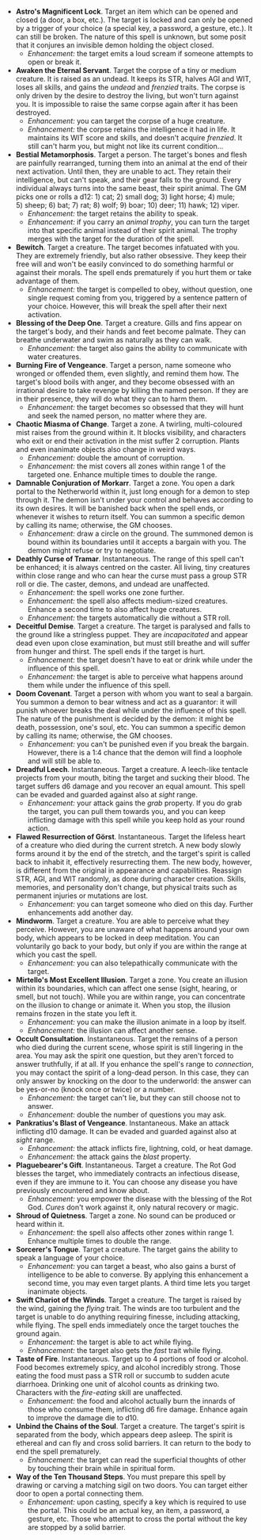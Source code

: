 * **Astro's Magnificent Lock**.
Target an item which can be opened and closed (a door, a box, etc.). The target is locked and can only be opened by a trigger of your choice (a special key, a password, a gesture, etc.). It can still be broken. The nature of this spell is unknown, but some posit that it conjures an invisible demon holding the object closed.
    * *Enhancement:* the target emits a loud scream if someone attempts to open or break it.
* **Awaken the Eternal Servant**.
Target the corpse of a tiny or medium creature. It is raised as an undead. It keeps its STR, halves AGI and WIT, loses all skills, and gains the *undead* and *frenzied* traits. The corpse is only driven by the desire to destroy the living, but won't turn against you. It is impossible to raise the same corpse again after it has been destroyed.
    * *Enhancement:* you can target the corpse of a huge creature.
    * *Enhancement:* the corpse retains the intelligence it had in life. It maintains its WIT score and skills, and doesn't acquire *frenzied*. It still can't harm you, but might not like its current condition...
* **Bestial Metamorphosis**.
Target a person. The target's bones and flesh are painfully rearranged, turning them into an animal at the end of their next activation. Until then, they are unable to act. They retain their intelligence, but can't speak, and their gear falls to the ground. Every individual always turns into the same beast, their spirit animal. The GM picks one or rolls a d12: 1) cat; 2) small dog; 3) light horse; 4) mule; 5) sheep; 6) bat; 7) rat; 8) wolf; 9) boar; 10) deer; 11) hawk; 12) viper.
    * *Enhancement:* the target retains the ability to speak.
    * *Enhancement:* if you carry an *animal trophy*, you can turn the target into that specific animal instead of their spirit animal. The trophy merges with the target for the duration of the spell.
* **Bewitch**.
Target a creature. The target becomes infatuated with you. They are extremely friendly, but also rather obsessive. They keep their free will and won't be easily convinced to do something harmful or against their morals. The spell ends prematurely if you hurt them or take advantage of them.
    * *Enhancement:* the target is compelled to obey, without question, one single request coming from you, triggered by a sentence pattern of your choice. However, this will break the spell after their next activation.
* **Blessing of the Deep One**.
Target a creature. Gills and fins appear on the target's body, and their hands and feet become palmate. They can breathe underwater and swim as naturally as they can walk.
    * *Enhancement:* the target also gains the ability to communicate with water creatures.
* **Burning Fire of Vengeance**.
Target a person, name someone who wronged or offended them, even slightly, and remind them how. The target's blood boils with anger, and they become obsessed with an irrational desire to take revenge by killing the named person. If they are in their presence, they will do what they can to harm them.
    * *Enhancement:* the target becomes so obsessed that they will hunt and seek the named person, no matter where they are.
* **Chaotic Miasma of Change**.
Target a zone. A twirling, multi-coloured mist raises from the ground within it. It blocks visibility, and characters who exit or end their activation in the mist suffer 2 corruption. Plants and even inanimate objects also change in weird ways.
    * *Enhancement:* double the amount of corruption.
    * *Enhancement:* the mist covers all zones within range 1 of the targeted one. Enhance multiple times to double the range.
* **Damnable Conjuration of Morkarr**.
Target a zone. You open a dark portal to the Netherworld within it, just long enough for a demon to step through it. The demon isn't under your control and behaves according to its own desires. It will be banished back when the spell ends, or whenever it wishes to return itself. You can summon a specific demon by calling its name; otherwise, the GM chooses.
    * *Enhancement:* draw a circle on the ground. The summoned demon is bound within its boundaries until it accepts a bargain with you. The demon might refuse or try to negotiate.
* **Deathly Curse of Tramar**.
Instantaneous. The range of this spell can't be enhanced; it is always centred on the caster. All living, tiny creatures within close range and who can hear the curse must pass a group STR roll or die. The caster, demons, and undead are unaffected.
    * *Enhancement:* the spell works one zone further.
    * *Enhancement:* the spell also affects medium-sized creatures. Enhance a second time to also affect huge creatures.
    * *Enhancement:* the targets automatically die without a STR roll.
* **Deceitful Demise**.
Target a creature. The target is paralysed and falls to the ground like a stringless puppet. They are *incapacitated* and appear dead even upon close examination, but must still breathe and will suffer from hunger and thirst. The spell ends if the target is hurt.
    * *Enhancement:* the target doesn't have to eat or drink while under the influence of this spell.
    * *Enhancement:* the target is able to perceive what happens around them while under the influence of this spell.
* **Doom Covenant**.
Target a person with whom you want to seal a bargain. You summon a demon to bear witness and act as a guarantor: it will punish whoever breaks the deal while under the influence of this spell. The nature of the punishment is decided by the demon: it might be death, possession, one's soul, etc. You can summon a specific demon by calling its name; otherwise, the GM chooses.
    * *Enhancement:* you can't be punished even if you break the bargain. However, there is a 1:4 chance that the demon will find a loophole and will still be able to.
* **Dreadful Leech**.
Instantaneous. Target a creature. A leech-like tentacle projects from your mouth, biting the target and sucking their blood. The target suffers d6 damage and you recover an equal amount. This spell can be evaded and guarded against also at *sight* range.
    * *Enhancement:* your attack gains the *grab* property. If you do grab the target, you can pull them towards you, and you can keep inflicting damage with this spell while you keep hold as your round action.
* **Flawed Resurrection of Görst**.
Instantaneous. Target the lifeless heart of a creature who died during the current stretch. A new body slowly forms around it by the end of the stretch, and the target's spirit is called back to inhabit it, effectively resurrecting them. The new body, however, is different from the original in appearance and capabilities. Reassign STR, AGI, and WIT randomly, as done during character creation. Skills, memories, and personality don't change, but physical traits such as permanent injuries or mutations are lost.
    * *Enhancement:* you can target someone who died on this day. Further enhancements add another day.
* **Mindworm**.
Target a creature. You are able to perceive what they perceive. However, you are unaware of what happens around your own body, which appears to be locked in deep meditation. You can voluntarily go back to your body, but only if you are within the range at which you cast the spell.
    * *Enhancement:* you can also telepathically communicate with the target.
* **Mirtello's Most Excellent Illusion**.
Target a zone. You create an illusion within its boundaries, which can affect one sense (sight, hearing, or smell, but not touch). While you are within range, you can concentrate on the illusion to change or animate it. When you stop, the illusion remains frozen in the state you left it.
    * *Enhancement:* you can make the illusion animate in a loop by itself.
    * *Enhancement:* the illusion can affect another sense.
* **Occult Consultation**.
Instantaneous. Target the remains of a person who died during the current scene, whose spirit is still lingering in the area. You may ask the spirit one question, but they aren't forced to answer truthfully, if at all. If you enhance the spell's range to *connection*, you may contact the spirit of a long-dead person. In this case, they can only answer by knocking on the door to the underworld: the answer can be yes-or-no (knock once or twice) or a number.
    * *Enhancement:* the target can't lie, but they can still choose not to answer.
    * *Enhancement:* double the number of questions you may ask.
* **Pankratius's Blast of Vengeance**.
Instantaneous. Make an attack inflicting d10 damage. It can be evaded and guarded against also at *sight* range.
    * *Enhancement:* the attack inflicts fire, lightning, cold, or heat damage.
    * *Enhancement:* the attack gains the *blast* property.
* **Plaguebearer's Gift**.
Instantaneous. Target a creature. The Rot God blesses the target, who immediately contracts an infectious disease, even if they are immune to it. You can choose any disease you have previously encountered and know about.
    * *Enhancement:* you empower the disease with the blessing of the Rot God. *Cures* don't work against it, only natural recovery or magic.
* **Shroud of Quietness**.
Target a zone. No sound can be produced or heard within it.
    * *Enhancement:* the spell also affects other zones within range 1. Enhance multiple times to double the range.
* **Sorcerer's Tongue**.
Target a creature. The target gains the ability to speak a language of your choice.
    * *Enhancement:* you can target a beast, who also gains a burst of intelligence to be able to converse. By applying this enhancement a second time, you may even target plants. A third time lets you target inanimate objects.
* **Swift Chariot of the Winds**.
Target a creature. The target is raised by the wind, gaining the *flying* trait. The winds are too turbulent and the target is unable to do anything requiring finesse, including attacking, while flying. The spell ends immediately once the target touches the ground again.
    * *Enhancement:* the target is able to act while flying.
    * *Enhancement:* the target also gets the *fast* trait while flying.
* **Taste of Fire**.
Instantaneous. Target up to 4 portions of food or alcohol. Food becomes extremely spicy, and alcohol incredibly strong. Those eating the food must pass a STR roll or succumb to sudden acute diarrhoea. Drinking one unit of alcohol counts as drinking two. Characters with the *fire-eating* skill are unaffected.
    * *Enhancement:* the food and alcohol actually burn the innards of those who consume them, inflicting d6 fire damage. Enhance again to improve the damage die to d10.
* **Unbind the Chains of the Soul**.
Target a creature. The target's spirit is separated from the body, which appears deep asleep. The spirit is ethereal and can fly and cross solid barriers. It can return to the body to end the spell prematurely.
    * *Enhancement:* the target can read the superficial thoughts of other by touching their brain while in spiritual form.
* **Way of the Ten Thousand Steps**.
You must prepare this spell by drawing or carving a matching sigil on two doors. You can target either door to open a portal connecting them.
    * *Enhancement:* upon casting, specify a key which is required to use the portal. This could be an actual key, an item, a password, a gesture, etc. Those who attempt to cross the portal without the key are stopped by a solid barrier.
